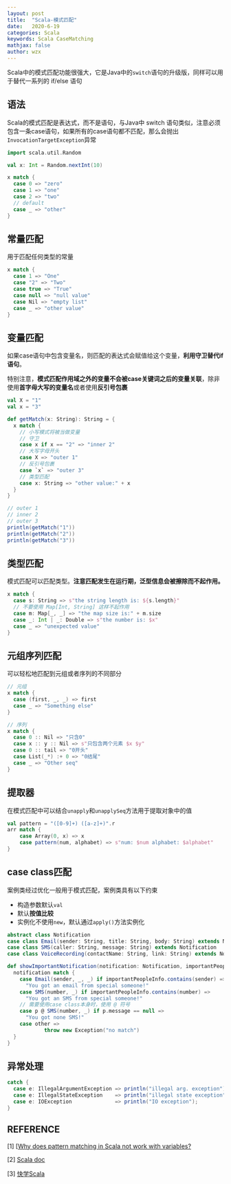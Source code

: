 ```yaml
---
layout: post
title:  "Scala-模式匹配"
date:   2020-6-19
categories: Scala
keywords: Scala CaseMatching
mathjax: false
author: wzx
---
```


Scala中的模式匹配功能很强大，它是Java中的`switch`语句的升级版，同样可以用于替代一系列的 if/else 语句



## 语法

Scala的模式匹配是表达式，而不是语句，与Java中 switch 语句类似，注意必须包含一条case语句，如果所有的case语句都不匹配，那么会抛出`InvocationTargetException`异常

```scala
import scala.util.Random

val x: Int = Random.nextInt(10)

x match {
  case 0 => "zero"
  case 1 => "one"
  case 2 => "two"
  // default
  case _ => "other"
}
```

## 常量匹配

用于匹配任何类型的常量

```scala
x match {
  case 1 => "One"
  case "2" => "Two"
  case true => "True"
  case null => "null value"
  case Nil => "empty list"
  case _ => "other value"
}
```

## 变量匹配

如果case语句中包含变量名，则匹配的表达式会赋值给这个变量，**利用守卫替代if语句**。

特别注意，**模式匹配作用域之外的变量不会被case关键词之后的变量关联**，除非使用**首字母大写的变量名**或者使用**反引号包裹**

```scala
val X = "1"
val x = "3"

def getMatch(x: String): String = {
  x match {
    // 小写模式将被当做变量
    // 守卫
    case x if x == "2" => "inner 2"
    // 大写字母开头
    case X => "outer 1"
    // 反引号包裹
    case `x` => "outer 3"
    // 类型匹配
    case x: String => "other value:" + x
  }
}

// outer 1
// inner 2
// outer 3
println(getMatch("1"))
println(getMatch("2"))
println(getMatch("3"))
```

## 类型匹配

模式匹配可以匹配类型。**注意匹配发生在运行期，泛型信息会被擦除而不起作用。**

```scala
x match {
  case s: String => s"the string length is: ${s.length}"
  // 不要使用 Map[Int, String] 这样不起作用
  case m: Map[_, _] => "the map size is:" + m.size
  case _: Int | _: Double => s"the number is: $x"
  case _ => "unexpected value"
}
```



## 元组序列匹配

可以轻松地匹配到元组或者序列的不同部分

```scala
// 元组
x match {
  case (first, _, _) => first
  case _ => "Something else"
}

// 序列
x match {
  case 0 :: Nil => "只含0"
  case x :: y :: Nil => s"只包含两个元素 $x $y"
  case 0 :: tail => "0开头"
  case List(_*) :+ 0 => "0结尾"
  case _ => "Other seq"
}
```

## 提取器

在模式匹配中可以结合`unapply`和`unapplySeq`方法用于提取对象中的值

```scala
val pattern = "([0-9]+) ([a-z]+)".r
arr match {
    case Array(0, x) => x
    case pattern(num, alphabet) => s"num: $num alphabet: $alphabet"
}
```

## case class匹配

案例类经过优化一般用于模式匹配，案例类具有以下约束

- 构造参数默认`val`
- 默认**按值比较**
- 实例化不使用`new`，默认通过`apply()`方法实例化

```scala
abstract class Notification
case class Email(sender: String, title: String, body: String) extends Notification
case class SMS(caller: String, message: String) extends Notification
case class VoiceRecording(contactName: String, link: String) extends Notification

def showImportantNotification(notification: Notification, importantPeopleInfo: Seq[String]): String = {
  notification match {
    case Email(sender, _, _) if importantPeopleInfo.contains(sender) =>
      "You got an email from special someone!"
    case SMS(number, _) if importantPeopleInfo.contains(number) =>
      "You got an SMS from special someone!"
    // 需要使用case class本身时，使用 @ 符号
    case p @ SMS(number, _) if p.message == null =>
      "You got none SMS!"
    case other =>
			throw new Exception("no match")
  }
}
```

## 异常处理

```scala
catch {
  case e: IllegalArgumentException => println("illegal arg. exception");
  case e: IllegalStateException    => println("illegal state exception");
  case e: IOException              => println("IO exception");
}
```

## REFERENCE

[1] [[Why does pattern matching in Scala not work with variables?](https://stackoverflow.com/questions/7078022/why-does-pattern-matching-in-scala-not-work-with-variables)

[2] [Scala doc](https://docs.scala-lang.org/zh-cn/tour/pattern-matching.html)

[3] [快学Scala](https://book.douban.com/subject/19971952/)

